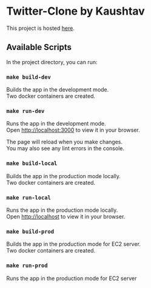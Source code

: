 # Twitter-Clone by Kaushtav

This project is hosted [here](https://twitter-clone-kaushtav.in).

## Available Scripts

In the project directory, you can run:

### `make build-dev`

Builds the app in the development mode.\
Two docker containers are created.

### `make run-dev`
Runs the app in the development mode.\
Open [http://localhost:3000](http://localhost:3000) to view it in your browser.

The page will reload when you make changes.\
You may also see any lint errors in the console.


### `make build-local`

Builds the app in the production mode locally.\
Two docker containers are created.

### `make run-local`
Runs the app in the production mode locally.\
Open [http://localhost](http://localhost) to view it in your browser.


### `make build-prod`

Builds the app in the production mode for EC2 server.\
Two docker containers are created.

### `make run-prod`
Runs the app in the production mode for EC2 server

[comment]: <> (## Features)

[comment]: <> (This app contains)

[comment]: <> (### Code Splitting)

[comment]: <> (This section has moved here: [https://facebook.github.io/create-react-app/docs/code-splitting]&#40;https://facebook.github.io/create-react-app/docs/code-splitting&#41;)

[comment]: <> (### Analyzing the Bundle Size)

[comment]: <> (This section has moved here: [https://facebook.github.io/create-react-app/docs/analyzing-the-bundle-size]&#40;https://facebook.github.io/create-react-app/docs/analyzing-the-bundle-size&#41;)

[comment]: <> (### Making a Progressive Web App)

[comment]: <> (This section has moved here: [https://facebook.github.io/create-react-app/docs/making-a-progressive-web-app]&#40;https://facebook.github.io/create-react-app/docs/making-a-progressive-web-app&#41;)

[comment]: <> (### Advanced Configuration)

[comment]: <> (This section has moved here: [https://facebook.github.io/create-react-app/docs/advanced-configuration]&#40;https://facebook.github.io/create-react-app/docs/advanced-configuration&#41;)

[comment]: <> (### Deployment)

[comment]: <> (This section has moved here: [https://facebook.github.io/create-react-app/docs/deployment]&#40;https://facebook.github.io/create-react-app/docs/deployment&#41;)

[comment]: <> (### `npm run build` fails to minify)

[comment]: <> (This section has moved here: [https://facebook.github.io/create-react-app/docs/troubleshooting#npm-run-build-fails-to-minify]&#40;https://facebook.github.io/create-react-app/docs/troubleshooting#npm-run-build-fails-to-minify&#41;)
